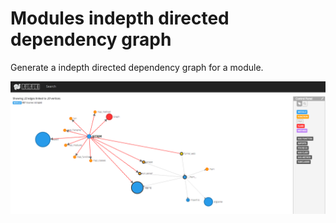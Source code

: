# Modules indepth directed dependency graph 
Generate a indepth directed dependency graph for a module.

![Screenshot](/funnel-web.png)
